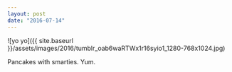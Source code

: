 ```yaml
---
layout: post
date: "2016-07-14"
---
```


![yo yo]({{ site.baseurl }}/assets/images/2016/tumblr_oab6waRTWx1r16syio1_1280-768x1024.jpg)

Pancakes with smarties. Yum.
